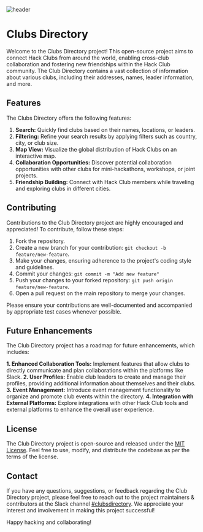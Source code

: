 ![header](https://cloud-bbvpdj0sm-hack-club-bot.vercel.app/0untitled.png)

# Clubs Directory

Welcome to the Clubs Directory project! This open-source project aims to connect Hack Clubs from around the world, enabling cross-club collaboration and fostering new friendships within the Hack Club community. The Club Directory contains a vast collection of information about various clubs, including their addresses, names, leader information, and more.

## Features

The Clubs Directory offers the following features:

1. **Search:** Quickly find clubs based on their names, locations, or leaders.
2. **Filtering:** Refine your search results by applying filters such as country, city, or club size.
3. **Map View:** Visualize the global distribution of Hack Clubs on an interactive map.
4. **Collaboration Opportunities:** Discover potential collaboration opportunities with other clubs for mini-hackathons, workshops, or joint projects.
5. **Friendship Building:** Connect with Hack Club members while traveling and exploring clubs in different cities.

## Contributing

Contributions to the Club Directory project are highly encouraged and appreciated! To contribute, follow these steps:

1. Fork the repository.
2. Create a new branch for your contribution: `git checkout -b feature/new-feature`.
3. Make your changes, ensuring adherence to the project's coding style and guidelines.
4. Commit your changes: `git commit -m "Add new feature"`
5. Push your changes to your forked repository: `git push origin feature/new-feature`.
6. Open a pull request on the main repository to merge your changes.

Please ensure your contributions are well-documented and accompanied by appropriate test cases whenever possible. 

## Future Enhancements

The Club Directory project has a roadmap for future enhancements, which includes:

**1. Enhanced Collaboration Tools:** Implement features that allow clubs to directly communicate and plan collaborations within the platforms like Slack.
**2. User Profiles:** Enable club leaders to create and manage their profiles, providing additional information about themselves and their clubs.
**3. Event Management:** Introduce event management functionality to organize and promote club events within the directory.
**4. Integration with External Platforms:** Explore integrations with other Hack Club tools and external platforms to enhance the overall user experience.

## License

The Club Directory project is open-source and released under the [MIT License](https://opensource.org/license/mit/). Feel free to use, modify, and distribute the codebase as per the terms of the license.

## Contact

If you have any questions, suggestions, or feedback regarding the Club Directory project, please feel free to reach out to the project maintainers & contributors at the Slack channel [#clubsdirectory](https://hackclub.slack.com/archives/C056T9WPTDX). We appreciate your interest and involvement in making this project successful!

Happy hacking and collaborating!

